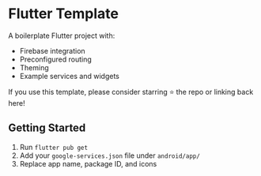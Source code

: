 # Flutter Template

A boilerplate Flutter project with:
- Firebase integration
- Preconfigured routing
- Theming
- Example services and widgets

If you use this template, please consider starring ⭐️ the repo or linking back here!


## Getting Started

1. Run `flutter pub get`
2. Add your `google-services.json` file under `android/app/`
3. Replace app name, package ID, and icons
